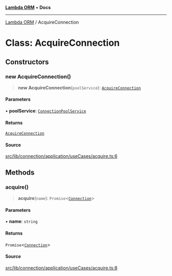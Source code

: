 [**Lambda ORM**](../README.md) • **Docs**

***

[Lambda ORM](../README.md) / AcquireConnection

# Class: AcquireConnection

## Constructors

### new AcquireConnection()

> **new AcquireConnection**(`poolService`): [`AcquireConnection`](AcquireConnection.md)

#### Parameters

• **poolService**: [`ConnectionPoolService`](ConnectionPoolService.md)

#### Returns

[`AcquireConnection`](AcquireConnection.md)

#### Source

[src/lib/connection/application/useCases/acquire.ts:6](https://github.com/lambda-orm/lambdaorm/blob/2cf61312276d569f6a73ea73b37f46a3cafdcc80/src/lib/connection/application/useCases/acquire.ts#L6)

## Methods

### acquire()

> **acquire**(`name`): `Promise`\<[`Connection`](../interfaces/Connection.md)\>

#### Parameters

• **name**: `string`

#### Returns

`Promise`\<[`Connection`](../interfaces/Connection.md)\>

#### Source

[src/lib/connection/application/useCases/acquire.ts:8](https://github.com/lambda-orm/lambdaorm/blob/2cf61312276d569f6a73ea73b37f46a3cafdcc80/src/lib/connection/application/useCases/acquire.ts#L8)
